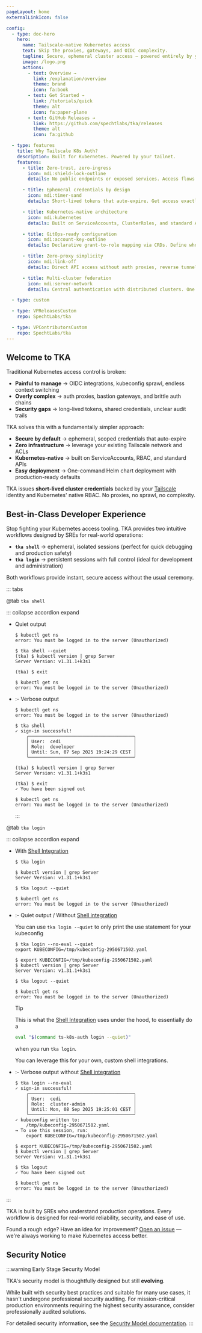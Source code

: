 ```yaml
---
pageLayout: home
externalLinkIcon: false

config:
  - type: doc-hero
    hero:
      name: Tailscale-native Kubernetes access
      text: Skip the proxies, gateways, and OIDC complexity.
      tagline: Secure, ephemeral cluster access — powered entirely by your Tailscale network and identity.
      image: /logo.png
      actions:
        - text: Overview →
          link: /explanation/overview
          theme: brand
          icon: fa:book
        - text: Get Started →
          link: /tutorials/quick
          theme: alt
          icon: fa:paper-plane
        - text: GitHub Releases →
          link: https://github.com/spechtlabs/tka/releases
          theme: alt
          icon: fa:github

  - type: features
    title: Why Tailscale K8s Auth?
    description: Built for Kubernetes. Powered by your tailnet.
    features:
      - title: Zero-trust, zero-ingress
        icon: mdi:shield-lock-outline
        details: No public endpoints or exposed services. Access flows through your private Tailscale network with device-level attestation and ACL enforcement.

      - title: Ephemeral credentials by design
        icon: mdi:timer-sand
        details: Short-lived tokens that auto-expire. Get access exactly when you need it, for exactly as long as you need it — and not a second longer.

      - title: Kubernetes-native architecture
        icon: mdi:kubernetes
        details: Built on ServiceAccounts, ClusterRoles, and standard APIs. No custom auth protocols or vendor lock-in — just native Kubernetes security.

      - title: GitOps-ready configuration
        icon: mdi:account-key-outline
        details: Declarative grant-to-role mapping via CRDs. Define who gets what access in code, review in pull requests, deploy via GitOps.

      - title: Zero-proxy simplicity
        icon: mdi:link-off
        details: Direct API access without auth proxies, reverse tunnels, or complex gateway chains. Your kubectl talks directly to the cluster.

      - title: Multi-cluster federation
        icon: mdi:server-network
        details: Central authentication with distributed clusters. One login service, many target clusters. Perfect for platform teams and enterprise deployments.

  - type: custom

  - type: VPReleasesCustom
    repo: SpechtLabs/tka

  - type: VPContributorsCustom
    repo: SpechtLabs/tka
---
```


## Welcome to TKA

Traditional Kubernetes access control is broken:

- **Painful to manage** → OIDC integrations, kubeconfig sprawl, endless context switching
- **Overly complex** → auth proxies, bastion gateways, and brittle auth chains
- **Security gaps** → long-lived tokens, shared credentials, unclear audit trails

TKA solves this with a fundamentally simpler approach:

- **Secure by default** → ephemeral, scoped credentials that auto-expire
- **Zero infrastructure** → leverage your existing Tailscale network and ACLs
- **Kubernetes-native** → built on ServiceAccounts, RBAC, and standard APIs
- **Easy deployment** → One-command Helm chart deployment with production-ready defaults

TKA issues **short-lived cluster credentials** backed by your [Tailscale](https://tailscale.com) identity and Kubernetes' native RBAC. No proxies, no sprawl, no complexity.

## Best-in-Class Developer Experience

Stop fighting your Kubernetes access tooling. TKA provides two intuitive workflows designed by SREs for real-world operations:

- **`tka shell`** → ephemeral, isolated sessions (perfect for quick debugging and production safety)
- **`tka login`** → persistent sessions with full control (ideal for development and administration)

Both workflows provide instant, secure access without the usual ceremony.

::: tabs

@tab `tka shell`

  ::: collapse accordion expand

- Quiet output

  ```shell
  $ kubectl get ns
  error: You must be logged in to the server (Unauthorized)

  $ tka shell --quiet
  (tka) $ kubectl version | grep Server
  Server Version: v1.31.1+k3s1

  (tka) $ exit

  $ kubectl get ns
  error: You must be logged in to the server (Unauthorized)
  ```

- :- Verbose output

  ```shell
  $ kubectl get ns
  error: You must be logged in to the server (Unauthorized)

  $ tka shell
  ✓ sign-in successful!
      ╭───────────────────────────────────────╮
      │ User:  cedi                           │
      │ Role:  developer                      │
      │ Until: Sun, 07 Sep 2025 19:24:29 CEST │
      ╰───────────────────────────────────────╯

  (tka) $ kubectl version | grep Server
  Server Version: v1.31.1+k3s1

  (tka) $ exit
  ✓ You have been signed out

  $ kubectl get ns
  error: You must be logged in to the server (Unauthorized)
  ```

  :::

@tab `tka login`

  ::: collapse accordion expand

- With [Shell Integration](./how-to/shell-integration.md)

  ```shell
  $ tka login

  $ kubectl version | grep Server
  Server Version: v1.31.1+k3s1

  $ tka logout --quiet

  $ kubectl get ns
  error: You must be logged in to the server (Unauthorized)
  ```

- :- Quiet output / Without [Shell integration](./how-to/shell-integration.md)

  You can use `tka login --quiet` to only print the use statement for your kubeconfig

  ```shell
  $ tka login --no-eval --quiet
  export KUBECONFIG=/tmp/kubeconfig-2950671502.yaml

  $ export KUBECONFIG=/tmp/kubeconfig-2950671502.yaml
  $ kubectl version | grep Server
  Server Version: v1.31.1+k3s1

  $ tka logout --quiet

  $ kubectl get ns
  error: You must be logged in to the server (Unauthorized)
  ```

  > [!TIP]
  > This is what the [Shell Integration](./how-to/shell-integration.md) uses under the hood, to essentially do a
  >
  > ```bash
  > eval "$(command ts-k8s-auth login --quiet)"
  > ```
  >
  > when you run `tka login`.
  >
  > You can leverage this for your own, custom shell integrations.

- :- Verbose output without [Shell integration](./how-to/shell-integration.md)

  ```shell
  $ tka login --no-eval
  ✓ sign-in successful!
      ╭───────────────────────────────────────╮
      │ User:  cedi                           │
      │ Role:  cluster-admin                  │
      │ Until: Mon, 08 Sep 2025 19:25:01 CEST │
      ╰───────────────────────────────────────╯
  ✓ kubeconfig written to:
      /tmp/kubeconfig-2950671502.yaml
  → To use this session, run:
      export KUBECONFIG=/tmp/kubeconfig-2950671502.yaml

  $ export KUBECONFIG=/tmp/kubeconfig-2950671502.yaml
  $ kubectl version | grep Server
  Server Version: v1.31.1+k3s1

  $ tka logout
  ✓ You have been signed out

  $ kubectl get ns
  error: You must be logged in to the server (Unauthorized)
  ```

:::

TKA is built by SREs who understand production operations. Every workflow is designed for real-world reliability, security, and ease of use.

Found a rough edge? Have an idea for improvement? [Open an issue](https://github.com/spechtlabs/tka/issues/new/choose) — we're always working to make Kubernetes access better.

## Security Notice

:::warning Early Stage Security Model

TKA's security model is thoughtfully designed but still **evolving**.

While built with security best practices and suitable for many use cases, it hasn't undergone professional security auditing. For mission-critical production environments requiring the highest security assurance, consider professionally audited solutions.

For detailed security information, see the [Security Model documentation](explanation/security.md).
:::

